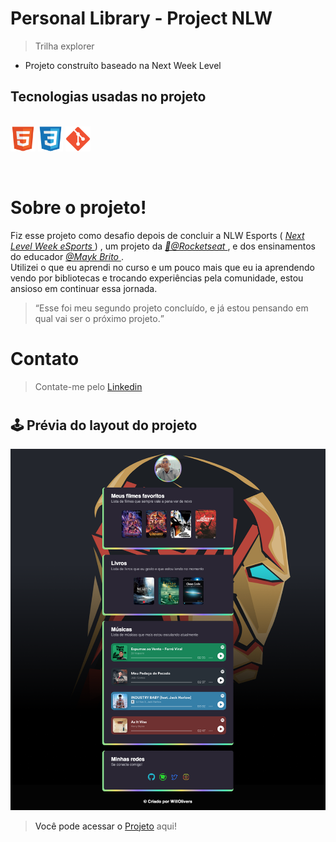 # Personal Library - Project NLW

> Trilha explorer

- Projeto construíto baseado na Next Week Level

## Tecnologias usadas no projeto

<div style="display: inline_block"><br>
  <img align="top" alt="Will-HTML" height="40" width="40" src="https://raw.githubusercontent.com/devicons/devicon/master/icons/html5/html5-original.svg">
  <img align="top" alt="Will-CSS" height="40" width="40" src="https://raw.githubusercontent.com/devicons/devicon/master/icons/css3/css3-original.svg">
  <img align="top" alt="Will-CSS" height="40" width="40" src="./.github/Git_icon.svg.png"> 
  </div>
  <br>
  <br>
  
# Sobre o projeto!
Fiz esse projeto como desafio depois de concluir a NLW Esports ( *[ Next Level Week eSports ](https://nextlevelweek.com/)* ) , um projeto da *[ 🚀@Rocketseat ](https://github.com/Rocketseat)* , e dos ensinamentos do educador *[ @Mayk Brito ](https://github.com/maykbrito)*.<br>
Utilizei o que eu aprendi no curso e um pouco mais que eu ia aprendendo vendo por bibliotecas e trocando experiências pela comunidade, estou ansioso em continuar essa jornada.<br>

><q>Esse foi meu segundo projeto concluído, e já estou pensando em qual vai ser o próximo projeto.</q>


# Contato
> Contate-me pelo <a href='https://www.linkedin.com/in/willy-oliveira-2542a0208/'>Linkedin<a><br>
#



  <h2>🕹️ Prévia do layout do projeto</h2>

   <p align="center">
       <img src="./.github/projeto1.png" largura=90%">
   </p>

> Você pode acessar o <a href='https://willolivers.github.io/Personal-Library/'>Projeto</a> aqui!